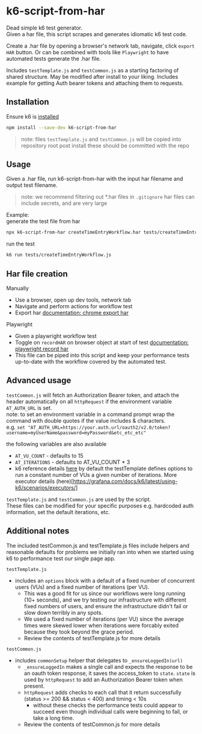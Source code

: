 # k6-script-from-har

Dead simple k6 test generator.  
Given a har file, this script scrapes and generates idiomatic k6 test code.  

Create a .har file by opening a browser's network tab, navigate, click `export HAR` button. Or can be combined with tools like `Playwright` to have automated tests generate the .har file.  

Includes `testTemplate.js` and `testCommon.js` as a starting factoring of shared structure. May be modified after install to your liking. Includes example for getting Auth bearer tokens and attaching them to requests.

## Installation
Ensure k6 is [installed](https://grafana.com/docs/k6/latest/set-up/install-k6/)

``` sh
npm install --save-dev k6-script-from-har
```
> note: files `testTemplate.js` and `testCommon.js` will be copied into repository root post install
these should be committed with the repo

## Usage
Given a .har file, run k6-script-from-har with the input har filename and output test filename.  
> note: we recommend filtering out *.har files in `.gitignore`
> har files can include secrets, and are very large

Example:  
generate the test file from har
``` sh
npx k6-script-from-har createTimeEntryWorkflow.har tests/createTimeEntryWorkflow.js
```

run the test
``` sh
k6 run tests/createTimeEntryWorkflow.js
```

## Har file creation
Manually
- Use a browser, open up dev tools, network tab
- Navigate and perform actions for workflow test
- Export har [documentation: chrome export har](https://developer.chrome.com/docs/devtools/network/reference/#export)

Playwright
- Given a playwright workflow test
- Toggle on `recordHAR` on browser object at start of test [documentation: playwright record har](https://playwright.dev/docs/mock#recording-a-har-file)
- This file can be piped into this script and keep your performance tests up-to-date with the workflow covered by the automated test.


## Advanced usage
`testCommon.js` will fetch an Authorization Bearer token, and attach the header automatically on all `httpRequest` if the environment variable `AT_AUTH_URL`  is set.  
note: to set an environment variable in a command prompt wrap the command with double quotes if the value includes & characters.  
e.g. `set "AT_AUTH_URL=https://your.auth.url/oauth2/v2.0/token?username=myUserName&password=myPassword&etc_etc_etc"`

the following variables are also available
* `AT_VU_COUNT` - defaults to 15
* `AT_ITERATIONS` - defaults to AT_VU_COUNT * 3
*  k6 reference details [here](https://grafana.com/docs/k6/latest/using-k6/k6-options/how-to/#where-to-set-options)
by default the testTemplate defines options to run a constant number of VUs a given number of iterations. More executor details (here)[https://grafana.com/docs/k6/latest/using-k6/scenarios/executors/]

`testTemplate.js` and `testCommon.js` are used by the script.  
These files can be modified for your specific purposes e.g. hardcoded auth information, set the default iterations, etc.

## Additional notes
The included testCommon.js and testTemplate.js files include helpers and reasonable defaults for problems we initially ran into when we started using k6 to performance test our single page app.

`testTemplate.js`
* includes an `options` block with a default of a fixed number of concurrent users (VUs) and a fixed number of iterations (per VU).
    * This was a good fit for us since our workflows were long running (10+ seconds), and we try testing our infrastructure with different fixed numbers of users, and ensure the infrastructure didn't fail or slow down terribly in any spots.
    * We used a fixed number of iterations (per VU) since the average times were skewed lower when iterations were forcably exited because they took beyond the grace period.
    * Review the contents of testTemplate.js for more details


`testCommon.js`
* includes `commonSetup` helper that delegates to `_ensureLoggedIn(url)`
    * `_ensureLoggedIn` makes a single call and expects the response to be an oauth token response, it saves the access_token to `state`. `state` is used by `httpRequest` to add an Authorization Bearer token when present.
    * `httpRequest` adds checks to each call that it return successfully (status >= 200 && status < 400) and timing < 10s
        * without these checks the performance tests could appear to succeed even though individual calls were beginning to fail, or take a long time.
    * Review the contents of testCommon.js for more details

